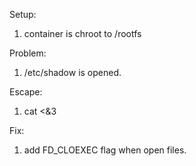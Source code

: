Setup:
1. container is chroot to /rootfs

Problem:
1. /etc/shadow is opened.

Escape:
1. cat <&3

Fix:
1. add FD_CLOEXEC flag when open files.
